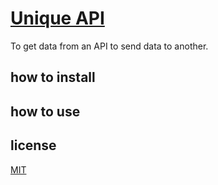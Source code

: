 # [Unique API]()

To get data from an API to send data to another.

## how to install

## how to use

## license

[MIT](./LICENSE)
